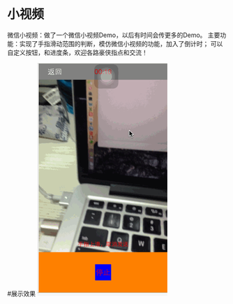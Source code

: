 # 小视频
微信小视频：做了一个微信小视频Demo，以后有时间会传更多的Demo。
主要功能：实现了手指滑动范围的判断，模仿微信小视频的功能，加入了倒计时；
可以自定义按钮，和进度条，欢迎各路豪侠指点和交流！


#展示效果
![image](./Untitled.gif)<br/>